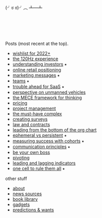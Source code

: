 <br/>
<br/>

(╯ಠ ಠ)╯︵ ┻━┻

<br/>
<br/>
<br/>
<br/>

Posts (most recent at the top).

- [wishlist for 2022+](docs/2021-12-26-looking-forward-to-the-future.md)
- [the 120Hz experience](docs/2021-10-18-the-120Hz-experience.md)
- [understanding investors](docs/2020-08-06-understanding-investors.md) ⭑
- [online retail positioning](docs/2020-04-29-online-retail-positioning.md)
- [marketing messages](docs/2019-03-12-marketing-messages.md) ⭑
- [teams](docs/2018-05-06-teams.md) ⭑
- [trouble ahead for SaaS](docs/2017-12-03-trouble-ahead-for-saas.md) ⭑
- [perspective on unmanned vehicles](docs/2017-02-25-perspective-on-unmanned-vehicles.md)
- [the MECE framework for thinking](docs/2016-05-16-the-MECE-framework-for-thinking.md)
- [pricing](docs/2016-04-23-pricing.md)
- [project management](docs/2016-04-17-project-management.md)
- [the must-have complex](docs/2015-08-31-the-must-have-complex.md)
- [creating surveys](docs/2015-07-26-creating-surveys.md)
- [law and contracts](docs/2015-06-19-law-and-contracts.md)
- [leading from the bottom of the org chart](docs/2015-04-22-leading-from-the-bottom-of-the-org-chart.md)
- [ephemeral vs persistent](docs/2015-04-19-ephemeral-vs-persistent-products.md) ⭑
- [measuring success with cohorts](docs/2015-04-08-measuring-success-with-cohorts.md) ⭑
- [communication principles](docs/2015-04-04-communication-principles.md) ⭑
- [be your own boss](docs/2015-03-24-be-your-own-boss.md)
- [pivoting](docs/2015-03-19-pivoting.md)
- [leading and lagging indicators](docs/2015-03-08-leading-and-lagging-indicators.md)
- [one cell to rule them all](docs/2014-12-21-one-cell-to-rule-them-all.md) ⭑

other stuff

- [about](docs/about.md)
- [news sources](docs/intro/news-sources.md)
- [book library](https://rows.com/humberto/lifestyle/book-library-4wps5rXzQ4qqviHLznqTaW/live)
- [gadgets](docs/gadgets.md)
- [predictions & wants](docs/predictions-and-wants.md)
